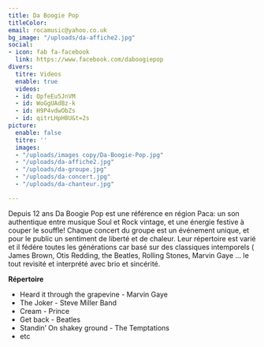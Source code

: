 ```yaml
---
title: Da Boogie Pop
titleColor: 
email: rocamusic@yahoo.co.uk
bg_image: "/uploads/da-affiche2.jpg"
social:
- icon: fab fa-facebook
  link: https://www.facebook.com/daboogiepop
divers:
  titre: Videos
  enable: true
  videos:
  - id: QpfeEu5JnVM
  - id: WoGgUAdBz-k
  - id: H9P4vdwObZs
  - id: qitrLHpH8U&t=2s
picture:
  enable: false
  titre: ''
  images:
  - "/uploads/images copy/Da-Boogie-Pop.jpg"
  - "/uploads/da-affiche2.jpg"
  - "/uploads/da-groupe.jpg"
  - "/uploads/da-concert.jpg"
  - "/uploads/da-chanteur.jpg"

---
```

Depuis 12 ans Da Boogie Pop est une référence en région Paca: un son authentique entre musique Soul et Rock vintage, et une énergie festive à couper le souffle!
Chaque concert du groupe est un événement unique, et pour le public un sentiment de liberté et de chaleur.
Leur répertoire est varié et il fédére toutes les générations car basé sur des classiques intemporels ( James Brown, Otis Redding, the Beatles, Rolling Stones, Marvin Gaye ... le tout revisité et interprété avec brio et sincérité.

**Répertoire**
- Heard it through the grapevine - Marvin Gaye
- The Joker - Steve Miller Band
- Cream - Prince
- Get back - Beatles
- Standin’ On shakey ground - The Temptations
- etc